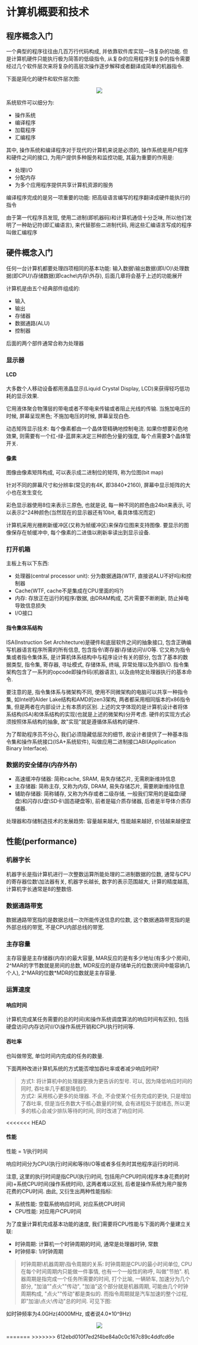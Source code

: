 # 计算机概要和技术

## 程序概念入门

一个典型的程序往往由几百万行代码构成, 并依靠软件库实现一场复杂的功能. 但是计算机硬件只能执行极为简答的低级指令, 从复杂的应用程序到复杂的指令需要经过几个软件层次来将复杂的高层次操作逐步解释或者翻译成简单的机器指令. 

下面是简化的硬件和软件层次图:

<center>

![](img/2022-06-25-17-08-48.png)

</center>

系统软件可以细分为:

- 操作系统
- 编译程序
- 加载程序
- 汇编程序

其中, 操作系统和编译程序对于现代的计算机来说是必须的, 操作系统是用户程序和硬件之间的接口, 为用户提供多种服务和监控功能, 其最为重要的作用是:

- 处理I/O
- 分配内存
- 为多个应用程序提供共享计算机资源的服务

编译程序完成的是另一项重要的功能: 把高级语言编写的程序翻译成硬件能执行的指令

由于第一代程序员发现, 使用二进制(即机器码)和计算机通信十分乏味, 所以他们发明了一种助记符(即汇编语言), 来代替那些二进制代码, 用这些汇编语言写成的程序叫做汇编程序

## 硬件概念入门

任何一台计算机都要处理四项相同的基本功能: 输入数据\输出数据(即I/O)\处理数据(即CPU)\存储数据(即cache\内存\外存), 后面几章将会基于上述的功能展开

计算机是由五个经典部件组成的:

- 输入
- 输出
- 存储器
- 数据通路(ALU)
- 控制器

后面的两个部件通常合称为处理器

### 显示器

#### LCD

大多数个人移动设备都用液晶显示(Liquid Crystal Display, LCD)来获得轻巧低功耗的显示效果.

它用液体聚合物薄层的带电或者不带电来传输或者阻止光线的传输. 当施加电压的时候, 屏幕呈现黑色; 不施加电压的时候, 屏幕呈现白色.

动态矩阵显示技术: 每个像素都由一个晶体管精确地控制电流. 如果你想要彩色地效果, 则需要有一个红-绿-蓝屏来决定三种颜色分量的强度, 每个点需要**3**个晶体管开关.

#### 像素

图像由像素矩阵构成, 可以表示成二进制位的矩阵, 称为位图(bit map)

针对不同的屏幕尺寸和分辨率(常见的有4K, 即3840*2160), 屏幕中显示矩阵的大小也在发生变化

彩色显示器使用8位来表示三原色, 也就是说, 每一种不同的颜色由24bit来表示, 可以表示2^24种颜色(当然现在的显示器还有10bit, 看具体情况而定)

计算机采用光栅刷新缓冲区(又称为帧缓冲区)来保存位图来支持图像. 要显示的图像保存在帧缓冲中, 每个像素的二进值以刷新率读出到显示设备.

### 打开机箱

主板上有以下东西:

- 处理器(central processor unit): 分为数据通路(WTF, 直接说ALU不好吗)和控制器
- Cache(WTF, cache不是集成在CPU里面的吗?)
- 内存: 存放正在运行的程序/数据, 由DRAM构成, 芯片需要不断刷新, 防止掉电导致信息损失
- I/O接口

#### 指令集体系结构

ISA(Instruction Set Architecture)是硬件和底层软件之间的抽象接口, 包含正确编写机器语言程序所需的所有信息, 包含指令\寄存器\存储访问\I/O等. 它又称为指令集或者指令集体系, 是计算机体系结构中与程序设计有关的部分, 包含了基本的数据类型, 指令集, 寄存器, 寻址模式, 存储体系, 终端, 异常处理以及外部I/O.  指令集架构包含了一系列的opcode即操作码(机器语言), 以及由特定处理器执行的基本命令. 

要注意的是, 指令集体系与微架构不同, 使用不同微架构的电脑可以共享一种指令集, 如Intel的Alder Lake结构和AMD的zen3架构, 两者都采用相同版本的x86指令集, 但是两者在内部设计上有本质的区别. 上述的文字体现的是计算机设计者将体系结构(ISA)和体系结构的实现(也就是上述的微架构)分开考虑. 硬件的实现方式必须按照体系结构的抽象, 故"实现"就是遵循体系结构的硬件.

为了帮助程序员不分心, 我们必须隐藏低层次的细节, 故设计者提供了一种基本指令集和操作系统接口(ISA+系统软件), 叫做应用二进制接口ABI(Application Binary Interface).

### 数据的安全储存(内存外存)

- 高速缓冲存储器: 简称cache, SRAM, 易失存储芯片, 无需刷新维持信息
- 主存储器: 简称主存, 又称为内存, DRAM, 易失存储芯片, 需要刷新维持信息
- 辅助存储器: 简称辅存, 又称为外存或者二级存储, 一般我们常用的是磁盘(硬盘)和闪存(U盘\SD卡\固态硬盘等), 前者是磁介质存储器, 后者是半导体介质存储器.

处理器和存储制造技术的发展趋势: 容量越来越大, 性能越来越好, 价钱越来越便宜

## 性能(performance)

### 机器字长

机器字长是指计算机进行一次整数运算所能处理的二进制数据的位数, 通常与CPU的寄存器位数\加法器有关, 机器字长越长, 数字的表示范围越大, 计算的精度越高, 计算机字长通常是8的整数倍.

### 数据通路带宽

数据通路带宽指的是数据总线一次所能传送信息的位数, 这个数据通路带宽指的是外部总线的带宽, 不是CPU内部总线的带宽.

### 主存容量

主存容量是主存储器(内存)的最大容量, MAR反应的是有多少地址(有多少个房间), 2^MAR的字节数就是房间的总数, MDR反应的是存储单元的位数(房间中能容纳几个人), 2^MAR的位数*MDR的位数就是主存容量.

### 运算速度

#### 响应时间

计算机完成某任务需要的总的时间(和操作系统调度算法的响应时间有区别), 包括硬盘访问\内存访问\I/O\操作系统开销和CPU执行时间等.

#### 吞吐率

也叫做带宽, 单位时间内完成的任务的数量.

下面两种改进计算机系统的方式能否增加吞吐率或者减少响应时间?

> 方式1: 将计算机中的处理器更换为更告诉的型号. 可以, 因为降低响应时间的同时, 吞吐率几乎都是降低的.
> <br> 方式2: 采用核心更多的处理器. 不会, 不会使某个任务完成的更快, 只是增加了吞吐率, 但是当任务数大于核心数量的时候, 会有进程处于就绪态, 所以更多的核心会减少排队等待的时间, 同时改进了响应时间.

<<<<<<< HEAD
#### 性能

性能 = 1/执行时间

响应时间分为CPU(执行)时间和等待I/O等或者多任务时其他程序运行的时间.

注意, 这里的执行时间是指CPU(执行)时间, 包括用户CPU时间(程序本身花费的时间)+系统CPU时间(操作系统时间), 这两者难以区别, 后者是操作系统为用户服务花费的CPU时间. 由此, 又衍生出两种性能指标: 

- 系统性能: 空载系统响应时间, 对应系统CPU时间
- CPU性能: 对应用户CPU时间

为了度量计算机完成基本功能的速度, 我们需要将CPU性能与下面的两个量建立关联:

- 时钟周期: 计算机一个时钟周期的时间, 通常是处理器时钟, 常数
- 时钟频率: 1/时钟周期

> 时钟周期\机器周期\指令周期的关系: 时钟周期是CPU的最小时间单位, CPU在每个时间周期内只能做一件事情, 也有一个一般性的称呼, 叫做"节拍". 机器周期是指完成一个任务所需要的时间, 打个比喻, 一辆轿车, 加速分为几个部分, "加油"\"点火"\"传动", "加油"这个部分就是机器周期, 可能由几个时钟周期构成, "点火"\"传动"都是类似的. 而指令周期就是汽车加速的整个过程, 即"加油\点火\传动"总的时间. 可见下图:
> <br> <center> </center>

如时钟频率为4.0GHz(4000MHz, 或者说4.0*10^9Hz)

<center>

![](img/2022-06-25-17-06-42.png)

</center>
=======
>>>>>>> 612ebd010f7ed2f4be84a0c0c167c89c4ddfcd6e

